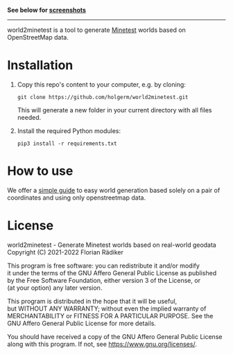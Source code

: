 **See below for [screenshots](#screenshots)**

***

world2minetest is a tool to generate [Minetest](https://www.minetest.net/) worlds based on OpenStreetMap data. 


Installation
============

 1. Copy this repo's content to your computer, e.g. by cloning:
    ```
    git clone https://github.com/holgerm/world2minetest.git
    ```
    This will generate a new folder in your current directory with all files needed.
    
 2. Install the required Python modules:
    ```
    pip3 install -r requirements.txt
    ```



How to use
==========

We offer a [simple guide](SimpleGuide.md) to easy world generation based solely on a pair of coordinates and using only openstreetmap data.



License
=======
world2minetest - Generate Minetest worlds based on real-world geodata<br>
Copyright (C) 2021-2022  Florian Rädiker

This program is free software: you can redistribute it and/or modify<br>
it under the terms of the GNU Affero General Public License as published<br>
by the Free Software Foundation, either version 3 of the License, or<br>
(at your option) any later version.

This program is distributed in the hope that it will be useful,<br>
but WITHOUT ANY WARRANTY; without even the implied warranty of<br>
MERCHANTABILITY or FITNESS FOR A PARTICULAR PURPOSE.  See the<br>
GNU Affero General Public License for more details.<br>

You should have received a copy of the GNU Affero General Public License<br>
along with this program.  If not, see <https://www.gnu.org/licenses/>.
